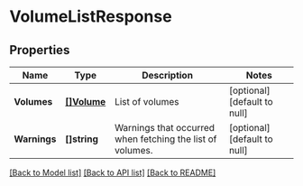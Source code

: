 # VolumeListResponse

## Properties
Name | Type | Description | Notes
------------ | ------------- | ------------- | -------------
**Volumes** | [**[]Volume**](Volume.md) | List of volumes | [optional] [default to null]
**Warnings** | **[]string** | Warnings that occurred when fetching the list of volumes.  | [optional] [default to null]

[[Back to Model list]](../README.md#documentation-for-models) [[Back to API list]](../README.md#documentation-for-api-endpoints) [[Back to README]](../README.md)


